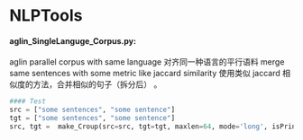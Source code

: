# NLPTools



#### aglin_SingleLanguge_Corpus.py:

aglin parallel corpus with same language 对齐同一种语言的平行语料
merge same sentences with some metric like jaccard similarity 使用类似 jaccard 相似度的方法，合并相似的句子（拆分后） 。

```python
#### Test
src = ["some sentences", "some sentence"]
tgt = ["some sentences", "some sentence"]
src, tgt =  make_Croup(src=src, tgt=tgt, maxlen=64, mode='long', isPrint=True)
```





